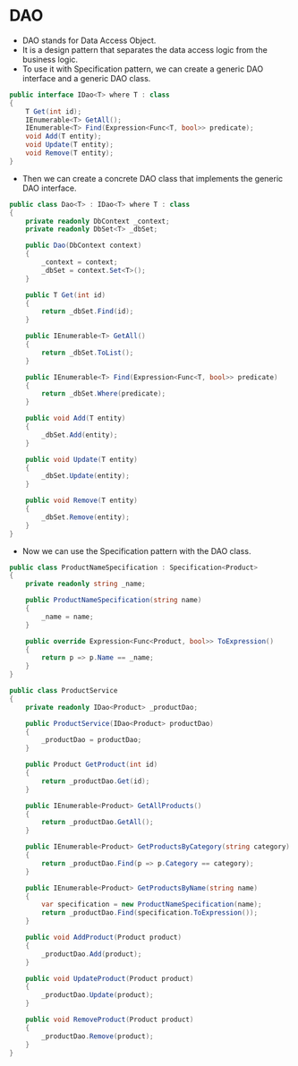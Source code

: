 # DAO

- DAO stands for Data Access Object.
- It is a design pattern that separates the data access logic from the business logic.
- To use it with Specification pattern, we can create a generic DAO interface and a generic DAO class.

```csharp
public interface IDao<T> where T : class
{
    T Get(int id);
    IEnumerable<T> GetAll();
    IEnumerable<T> Find(Expression<Func<T, bool>> predicate);
    void Add(T entity);
    void Update(T entity);
    void Remove(T entity);
}
```

- Then we can create a concrete DAO class that implements the generic DAO interface.

```csharp
public class Dao<T> : IDao<T> where T : class
{
    private readonly DbContext _context;
    private readonly DbSet<T> _dbSet;

    public Dao(DbContext context)
    {
        _context = context;
        _dbSet = context.Set<T>();
    }

    public T Get(int id)
    {
        return _dbSet.Find(id);
    }

    public IEnumerable<T> GetAll()
    {
        return _dbSet.ToList();
    }

    public IEnumerable<T> Find(Expression<Func<T, bool>> predicate)
    {
        return _dbSet.Where(predicate);
    }

    public void Add(T entity)
    {
        _dbSet.Add(entity);
    }

    public void Update(T entity)
    {
        _dbSet.Update(entity);
    }

    public void Remove(T entity)
    {
        _dbSet.Remove(entity);
    }
}
```

- Now we can use the Specification pattern with the DAO class.

```csharp
public class ProductNameSpecification : Specification<Product>
{
    private readonly string _name;

    public ProductNameSpecification(string name)
    {
        _name = name;
    }

    public override Expression<Func<Product, bool>> ToExpression()
    {
        return p => p.Name == _name;
    }
}

public class ProductService
{
    private readonly IDao<Product> _productDao;

    public ProductService(IDao<Product> productDao)
    {
        _productDao = productDao;
    }

    public Product GetProduct(int id)
    {
        return _productDao.Get(id);
    }

    public IEnumerable<Product> GetAllProducts()
    {
        return _productDao.GetAll();
    }

    public IEnumerable<Product> GetProductsByCategory(string category)
    {
        return _productDao.Find(p => p.Category == category);
    }

    public IEnumerable<Product> GetProductsByName(string name)
    {
        var specification = new ProductNameSpecification(name);
        return _productDao.Find(specification.ToExpression());
    }

    public void AddProduct(Product product)
    {
        _productDao.Add(product);
    }

    public void UpdateProduct(Product product)
    {
        _productDao.Update(product);
    }

    public void RemoveProduct(Product product)
    {
        _productDao.Remove(product);
    }
}
```
